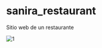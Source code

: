 # sanira_restaurant
Sitio web de un restaurante

![1](https://user-images.githubusercontent.com/57104299/154594867-a07310eb-3fbf-4df4-bb9c-f151bf63b545.png)
